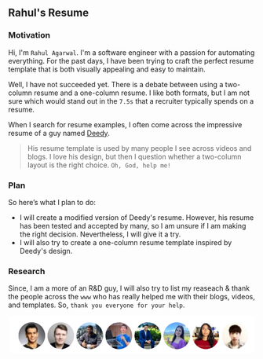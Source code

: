 ## Rahul's Resume

### Motivation

Hi, I'm `Rahul Agarwal`. I'm a software engineer with a passion for automating everything. For the past days, I have been trying to craft the perfect resume template that is both visually appealing and easy to maintain.

Well, I have not succeeded yet. There is a debate between using a two-column resume and a one-column resume. I like both formats, but I am not sure which would stand out in the `7.5s` that a recruiter typically spends on a resume.

When I search for resume examples, I often come across the impressive resume of a guy named [Deedy](https://github.com/deedy/Deedy-Resume/tree/master).

> His resume template is used by many people I see across videos and blogs. I love his design, but then I question whether a two-column layout is the right choice. `Oh, God, help me!`

### Plan

So here’s what I plan to do:

- I will create a modified version of Deedy's resume. However, his resume has been tested and accepted by many, so I am unsure if I am making the right decision. Nevertheless, I will give it a try.
- I will also try to create a one-column resume template inspired by Deedy's design.

### Research

Since, I am a more of an R&D guy, I will also try to list my reaseach & thank the people across the `www` who has really helped me with their blogs, videos, and templates.
So, `thank you everyone for your help`.

<p align="center">
    <a href="https://therahulagarwal.com/rahul-resume/">
        <img alt="https://therahulagarwal.com/rahul-resume/" src="./internal/research.png" style="width: 500px;" />
    </a>
</p>
